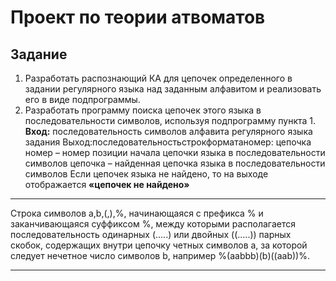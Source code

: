
# Проект по теории атвоматов

## Задание
1. Разработать распознающий КА для цепочек определенного в задании регулярного языка над заданным алфавитом и реализовать его в виде подпрограммы.
2. Разработать программу поиска цепочек этого языка в последовательности символов, используя подпрограмму пункта 1.
**Вход:** последовательность символов алфавита регулярного языка задания Выход:последовательностьстрокформатаномер: цепочка
номер – номер позиции начала цепочки языка в последовательности символов цепочка – найденная цепочка языка в последовательности символов
Если цепочек языка не найдено, то на выходе отображается **«цепочек не найдено»**

____
Строка символов a,b,(,),%, начинающаяся с префикса % и заканчивающаяся
суффиксом %, между которыми располагается последовательность одинарных (.....) или двойных ((.....)) парных скобок, содержащих внутри цепочку четных символов a, за которой следует нечетное число символов b, например %(aabbb)(b)((aab))%.
____


